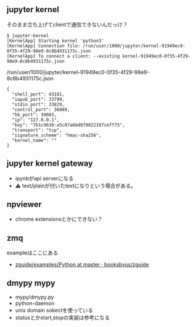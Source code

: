 ## jupyter kernel

そのまま立ち上げてclientで通信できないんだっけ？

```console
$ jupyter-kernel
[KernelApp] Starting kernel 'python3'
[KernelApp] Connection file: /run/user/1000/jupyter/kernel-91949ec0-0f35-4f29-98e9-8c8b4931175c.json
[KernelApp] To connect a client: --existing kernel-91949ec0-0f35-4f29-98e9-8c8b4931175c.json
```

/run/user/1000/jupyter/kernel-91949ec0-0f35-4f29-98e9-8c8b4931175c.json
```
{
  "shell_port": 43181,
  "iopub_port": 33799,
  "stdin_port": 33829,
  "control_port": 36889,
  "hb_port": 39603,
  "ip": "127.0.0.1",
  "key": "7b1c9630-a5c87a6bd8f0822197ceff75",
  "transport": "tcp",
  "signature_scheme": "hmac-sha256",
  "kernel_name": ""
}
```

## jupyter kernel gateway

- ipynbがapi serverになる
- :warning: text/plainが付いたtextになりという場合がある。

## npviewer

- chrome extensionsとかにできない？

## zmq 

exampleはここにある

- [zguide/examples/Python at master · booksbyus/zguide](https://github.com/booksbyus/zguide/tree/master/examples/Python "zguide/examples/Python at master · booksbyus/zguide")

## dmypy mypy

- mypy/dmypy.py
- python-daemon
- unix domain sokectを使っている
- statusとかstart,stopの実装は参考になる
